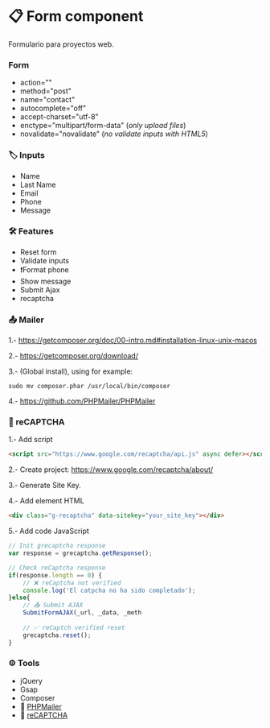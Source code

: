 # 📋 Form component
Formulario para proyectos web.

### Form
- action=""
- method="post"
- name="contact"
- autocomplete="off"
- accept-charset="utf-8"
- enctype="multipart/form-data" (_only upload files_)
- novalidate="novalidate" (_no validate inputs with HTML5_)

### 🏷 Inputs
- Name
- Last Name
- Email
- Phone
- Message

### 🛠 Features
- Reset form
- Validate inputs
- ❗️Format phone
- Show message
- Submit Ajax
- recaptcha

### 📤 Mailer
1.- https://getcomposer.org/doc/00-intro.md#installation-linux-unix-macos

2.- https://getcomposer.org/download/

3.- (Global install), using for example:
```
sudo mv composer.phar /usr/local/bin/composer
```

4.- https://github.com/PHPMailer/PHPMailer

### 🔄 reCAPTCHA
1.- Add script
```html
<script src="https://www.google.com/recaptcha/api.js" async defer></script>
```

2.- Create project: https://www.google.com/recaptcha/about/

3.- Generate Site Key.

4.- Add element HTML
```html
<div class="g-recaptcha" data-sitekey="your_site_key"></div>
```

5.- Add code JavaScript
```javascript
// Init grecaptcha response
var response = grecaptcha.getResponse();

// Check reCaptcha response
if(response.length == 0) {
	// ❌ reCaptcha not verified
	console.log('El catpcha no ha sido completado');
}else{
	// 📤 Submit AJAX
	SubmitFormAJAX(_url, _data, _meth
  
	// ✅ reCaptch verified reset
	grecaptcha.reset();
}
```

### ⚙️ Tools
- jQuery
- Gsap
- Composer
- 🔗 [PHPMailer](https://github.com/PHPMailer/PHPMailer)
- 🔗 [reCAPTCHA](https://developers.google.com/recaptcha/docs/display)
